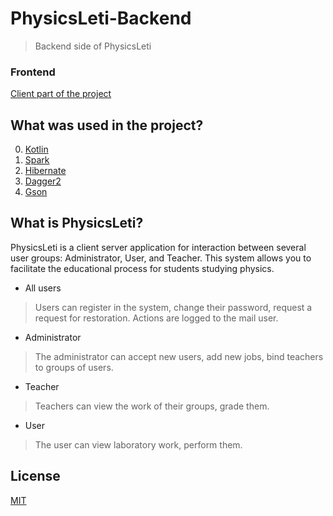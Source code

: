 # PhysicsLeti-Backend
> Backend side of PhysicsLeti

### Frontend
[Сlient part of the project](https://github.com/booleanull/PhysicsLeti-Frontend)

## What was used in the project?
0. [Kotlin](https://kotlinlang.org/)
1. [Spark](http://sparkjava.com/)
2. [Hibernate](https://github.com/hibernate/)
3. [Dagger2](https://github.com/google/dagger)
4. [Gson](https://github.com/google/gson)

## What is PhysicsLeti?
PhysicsLeti is a client server application for interaction between several user groups: Administrator, User, and Teacher. This system allows you to facilitate the educational process for students studying physics.

* All users
> Users can register in the system, change their password, request a request for restoration. Actions are logged to the mail user.

* Administrator
> The administrator can accept new users, add new jobs, bind teachers to groups of users.

* Teacher
> Teachers can view the work of their groups, grade them.

* User
> The user can view laboratory work, perform them.
## License
[MIT](https://github.com/booleanull/PhysicsLeti-Backend/blob/master/LICENSE)
